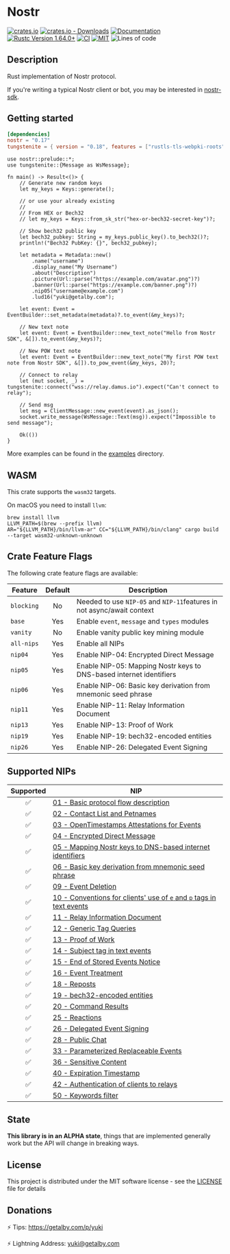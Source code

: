# Nostr

[![crates.io](https://img.shields.io/crates/v/nostr.svg)](https://crates.io/crates/nostr)
[![crates.io - Downloads](https://img.shields.io/crates/d/nostr)](https://crates.io/crates/nostr)
[![Documentation](https://docs.rs/nostr/badge.svg)](https://docs.rs/nostr)
[![Rustc Version 1.64.0+](https://img.shields.io/badge/rustc-1.64.0%2B-lightgrey.svg)](https://blog.rust-lang.org/2022/09/22/Rust-1.64.0.html)
[![CI](https://github.com/rust-nostr/nostr/actions/workflows/ci.yml/badge.svg)](https://github.com/rust-nostr/nostr/actions/workflows/ci.yml)
[![MIT](https://img.shields.io/crates/l/nostr.svg)](../../LICENSE)
![Lines of code](https://img.shields.io/tokei/lines/github/rust-nostr/nostr)

## Description

Rust implementation of Nostr protocol.

If you're writing a typical Nostr client or bot, you may be interested in [nostr-sdk](https://crates.io/crates/nostr-sdk).

## Getting started

```toml
[dependencies]
nostr = "0.17"
tungstenite = { version = "0.18", features = ["rustls-tls-webpki-roots"]}
```

```rust,no_run
use nostr::prelude::*;
use tungstenite::{Message as WsMessage};

fn main() -> Result<()> {
    // Generate new random keys
    let my_keys = Keys::generate();

    // or use your already existing
    //
    // From HEX or Bech32
    // let my_keys = Keys::from_sk_str("hex-or-bech32-secret-key")?;

    // Show bech32 public key
    let bech32_pubkey: String = my_keys.public_key().to_bech32()?;
    println!("Bech32 PubKey: {}", bech32_pubkey);

    let metadata = Metadata::new()
        .name("username")
        .display_name("My Username")
        .about("Description")
        .picture(Url::parse("https://example.com/avatar.png")?)
        .banner(Url::parse("https://example.com/banner.png")?)
        .nip05("username@example.com")
        .lud16("yuki@getalby.com");

    let event: Event = EventBuilder::set_metadata(metadata)?.to_event(&my_keys)?;

    // New text note
    let event: Event = EventBuilder::new_text_note("Hello from Nostr SDK", &[]).to_event(&my_keys)?;

    // New POW text note
    let event: Event = EventBuilder::new_text_note("My first POW text note from Nostr SDK", &[]).to_pow_event(&my_keys, 20)?;

    // Connect to relay
    let (mut socket, _) = tungstenite::connect("wss://relay.damus.io").expect("Can't connect to relay");

    // Send msg
    let msg = ClientMessage::new_event(event).as_json();
    socket.write_message(WsMessage::Text(msg)).expect("Impossible to send message");

    Ok(())
}
```

More examples can be found in the [examples](https://github.com/rust-nostr/nostr/tree/master/crates/nostr/examples) directory.

## WASM

This crate supports the `wasm32` targets.

On macOS you need to install `llvm`:

```shell
brew install llvm
LLVM_PATH=$(brew --prefix llvm)
AR="${LLVM_PATH}/bin/llvm-ar" CC="${LLVM_PATH}/bin/clang" cargo build --target wasm32-unknown-unknown
```

## Crate Feature Flags

The following crate feature flags are available:

| Feature             | Default | Description                                                                                                                |
| ------------------- | :-----: | -------------------------------------------------------------------------------------------------------------------------- |
| `blocking`          |   No    | Needed to use `NIP-05` and `NIP-11`features in not async/await context                                                     |
| `base`              |   Yes   | Enable `event`, `message` and `types` modules                                                                              |
| `vanity`            |   No    | Enable vanity public key mining module                                                                                     |
| `all-nips`          |   Yes   | Enable all NIPs                                                                                                            |
| `nip04`             |   Yes   | Enable NIP-04: Encrypted Direct Message                                                                                    |
| `nip05`             |   Yes   | Enable NIP-05: Mapping Nostr keys to DNS-based internet identifiers                                                        |
| `nip06`             |   Yes   | Enable NIP-06: Basic key derivation from mnemonic seed phrase                                                              |
| `nip11`             |   Yes   | Enable NIP-11: Relay Information Document                                                                                  |
| `nip13`             |   Yes   | Enable NIP-13: Proof of Work                                                                                               |
| `nip19`             |   Yes   | Enable NIP-19: bech32-encoded entities                                                                                     |
| `nip26`             |   Yes   | Enable NIP-26: Delegated Event Signing                                                                                     |

## Supported NIPs

| Supported  | NIP                                                                                                                                |
|:----------:| ---------------------------------------------------------------------------------------------------------------------------------- |
| ✅         | [01 - Basic protocol flow description](https://github.com/nostr-protocol/nips/blob/master/01.md)                                    |
| ✅         | [02 - Contact List and Petnames](https://github.com/nostr-protocol/nips/blob/master/02.md)                                          |
| ✅         | [03 - OpenTimestamps Attestations for Events](https://github.com/nostr-protocol/nips/blob/master/03.md)                             |
| ✅         | [04 - Encrypted Direct Message](https://github.com/nostr-protocol/nips/blob/master/04.md)                                           |
| ✅         | [05 - Mapping Nostr keys to DNS-based internet identifiers](https://github.com/nostr-protocol/nips/blob/master/05.md)               |
| ✅         | [06 - Basic key derivation from mnemonic seed phrase](https://github.com/nostr-protocol/nips/blob/master/06.md)                     |
| ✅         | [09 - Event Deletion](https://github.com/nostr-protocol/nips/blob/master/09.md)                                                     |
| ✅         | [10 - Conventions for clients' use of `e` and `p` tags in text events](https://github.com/nostr-protocol/nips/blob/master/10.md)    |
| ✅         | [11 - Relay Information Document](https://github.com/nostr-protocol/nips/blob/master/11.md)                                         |
| ✅         | [12 - Generic Tag Queries](https://github.com/nostr-protocol/nips/blob/master/12.md)                                                |
| ✅         | [13 - Proof of Work](https://github.com/nostr-protocol/nips/blob/master/13.md)                                                      |
| ✅         | [14 - Subject tag in text events](https://github.com/nostr-protocol/nips/blob/master/14.md)                                         |
| ✅         | [15 - End of Stored Events Notice](https://github.com/nostr-protocol/nips/blob/master/15.md)                                        |
| ✅         | [16 - Event Treatment](https://github.com/nostr-protocol/nips/blob/master/16.md)                                                    |
| ✅         | [18 - Reposts](https://github.com/nostr-protocol/nips/blob/master/18.md)                                                            |
| ✅         | [19 - bech32-encoded entities](https://github.com/nostr-protocol/nips/blob/master/19.md)                                            |
| ✅         | [20 - Command Results](https://github.com/nostr-protocol/nips/blob/master/20.md)                                                    |
| ✅         | [25 - Reactions](https://github.com/nostr-protocol/nips/blob/master/25.md)                                                          |
| ✅         | [26 - Delegated Event Signing](https://github.com/nostr-protocol/nips/blob/master/26.md)                                            |
| ✅         | [28 - Public Chat](https://github.com/nostr-protocol/nips/blob/master/28.md)                                                        |
| ✅         | [33 - Parameterized Replaceable Events](https://github.com/nostr-protocol/nips/blob/master/33.md)                                   |
| ✅         | [36 - Sensitive Content](https://github.com/nostr-protocol/nips/blob/master/36.md)                                                  |
| ✅         | [40 - Expiration Timestamp](https://github.com/nostr-protocol/nips/blob/master/40.md)                                               |
| ✅         | [42 - Authentication of clients to relays](https://github.com/nostr-protocol/nips/blob/master/42.md)                                |
| ✅         | [50 - Keywords filter](https://github.com/nostr-protocol/nips/blob/master/50.md)                                                    |

## State

**This library is in an ALPHA state**, things that are implemented generally work but the API will change in breaking ways.

## License

This project is distributed under the MIT software license - see the [LICENSE](../../LICENSE) file for details

## Donations

⚡ Tips: https://getalby.com/p/yuki

⚡ Lightning Address: yuki@getalby.com